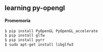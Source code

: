 ## learning py-opengl

#### Promemoria

```bash
$ pip install PyOpenGL PyOpenGL_accelerate
$ pip install glfw
$ pip install pyrr
$ sudo apt-get install libglfw3
```

